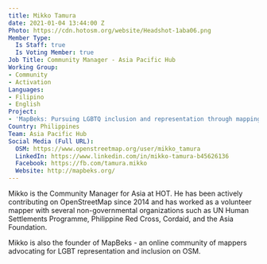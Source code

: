 ```yaml
---
title: Mikko Tamura
date: 2021-01-04 13:44:00 Z
Photo: https://cdn.hotosm.org/website/Headshot-1aba06.png
Member Type:
  Is Staff: true
  Is Voting Member: true
Job Title: Community Manager - Asia Pacific Hub
Working Group:
- Community
- Activation
Languages:
- Filipino
- English
Project:
- 'MapBeks: Pursuing LGBTQ inclusion and representation through mapping'
Country: Philippines
Team: Asia Pacific Hub
Social Media (Full URL):
  OSM: https://www.openstreetmap.org/user/mikko_tamura
  LinkedIn: https://www.linkedin.com/in/mikko-tamura-b45626136
  Facebook: https://fb.com/tamura.mikko
  Website: http://mapbeks.org/
---
```


Mikko is the Community Manager for Asia at HOT. He has been actively contributing on OpenStreetMap since 2014 and has worked as a volunteer mapper with several non-governmental organizations such as UN Human Settlements Programme, Philippine Red Cross, Cordaid, and the Asia Foundation.

Mikko is also the founder of MapBeks - an online community of mappers advocating for LGBT representation and inclusion on OSM.